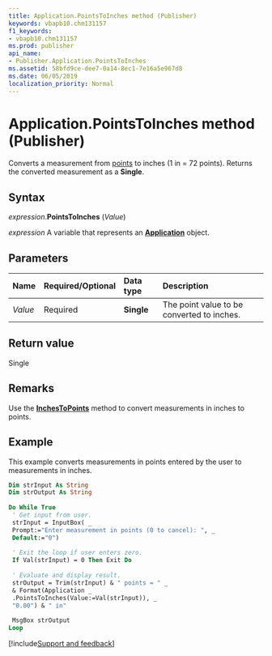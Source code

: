 ```yaml
---
title: Application.PointsToInches method (Publisher)
keywords: vbapb10.chm131157
f1_keywords:
- vbapb10.chm131157
ms.prod: publisher
api_name:
- Publisher.Application.PointsToInches
ms.assetid: 58bfd9ce-dee7-0a14-8ec1-7e16a5e967d8
ms.date: 06/05/2019
localization_priority: Normal
---
```



# Application.PointsToInches method (Publisher)

Converts a measurement from [points](../language/glossary/vbe-glossary.md#point) to inches (1 in = 72 points). Returns the converted measurement as a **Single**.


## Syntax

_expression_.**PointsToInches** (_Value_)

_expression_ A variable that represents an **[Application](Publisher.Application.md)** object.


## Parameters

|Name|Required/Optional|Data type|Description|
|:-----|:-----|:-----|:-----|
|_Value_|Required| **Single**|The point value to be converted to inches.|

## Return value

Single


## Remarks

Use the **[InchesToPoints](Publisher.Application.InchesToPoints.md)** method to convert measurements in inches to points.


## Example

This example converts measurements in points entered by the user to measurements in inches.

```vb
Dim strInput As String 
Dim strOutput As String 
 
Do While True 
 ' Get input from user. 
 strInput = InputBox( _ 
 Prompt:="Enter measurement in points (0 to cancel): ", _ 
 Default:="0") 
 
 ' Exit the loop if user enters zero. 
 If Val(strInput) = 0 Then Exit Do 
 
 ' Evaluate and display result. 
 strOutput = Trim(strInput) & " points = " _ 
 & Format(Application _ 
 .PointsToInches(Value:=Val(strInput)), _ 
 "0.00") & " in" 
 
 MsgBox strOutput 
Loop 

```




[!include[Support and feedback](~/includes/feedback-boilerplate.md)]